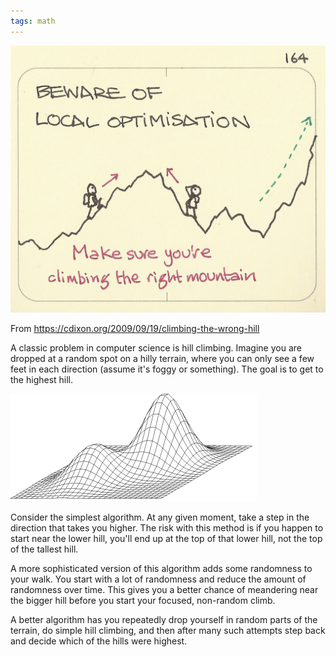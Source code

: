 ```yaml
---
tags: math 
---
```


![](/assets/static/img/beware-local-optimisation.jpeg)

From <https://cdixon.org/2009/09/19/climbing-the-wrong-hill>

A classic problem in computer science is hill climbing. Imagine you are dropped at a random spot on a hilly terrain, where you can only see a few feet in each direction (assume it's foggy or something). The goal is to get to the highest hill.

![](/assets/static/img/local_maximum.png)

Consider the simplest algorithm. At any given moment, take a step in the direction that takes you higher. The risk with this method is if you happen to start near the lower hill, you'll end up at the top of that lower hill, not the top of the tallest hill.

A more sophisticated version of this algorithm adds some randomness to your walk. You start with a lot of randomness and reduce the amount of randomness over time.  This gives you a better chance of meandering near the bigger hill before you start your focused, non-random climb.

A better algorithm has you repeatedly drop yourself in random parts of the terrain, do simple hill climbing, and then after many such attempts step back and decide which of the hills were highest.



